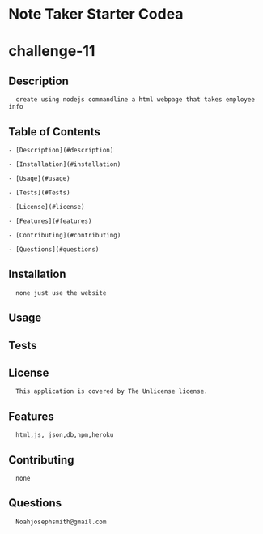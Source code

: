 # Note Taker Starter Codea
# challenge-11
    
## Description 
      create using nodejs commandline a html webpage that takes employee info
    
## Table of Contents

    - [Description](#description)

    - [Installation](#installation)

    - [Usage](#usage)

    - [Tests](#Tests)

    - [License](#license)

    - [Features](#features)

    - [Contributing](#contributing)

    - [Questions](#questions)

## Installation
      none just use the website
## Usage
      
    
## Tests
        
## License
      This application is covered by The Unlicense license.
## Features
      html,js, json,db,npm,heroku
## Contributing
      none
## Questions
      Noahjosephsmith@gmail.com
  
